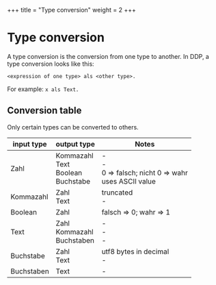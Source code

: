 +++
title = "Type conversion"
weight = 2
+++

# Type conversion
A type conversion is the conversion from one type to another. In DDP, a type conversion looks like this:

```ddp
<expression of one type> als <other type>.
```

For example: `x als Text.`

## Conversion table
Only certain types can be converted to others.

| input type  | output type                                     | Notes                                                         |
|-------------|-------------------------------------------------|---------------------------------------------------------------|
| Zahl        | Kommazahl <br> Text <br> Boolean <br> Buchstabe | -<br>-<br> 0 => falsch; nicht 0 => wahr <br> uses ASCII value |
| Kommazahl   | Zahl <br> Text                                  | truncated <br> -                                              |
| Boolean     | Zahl                                            | falsch => 0; wahr => 1                                        |
| Text        | Zahl <br> Kommazahl <br> Buchstaben             | -<br>-<br>-<br>                                               |
| Buchstabe   | Zahl <br> Text                                  | utf8 bytes in decimal <br> -                                  |
| Buchstaben  | Text                                            | -                                                             |
